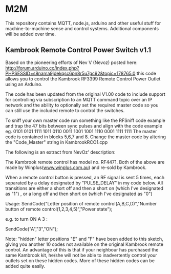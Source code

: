 M2M
===

This repository contains MQTT, node.js, arduino and other useful stuff for machine-to-machine sense and control systems. Additional components will be added over time.

Kambrook Remote Control Power Switch v1.1
-----------------------------------------
Based on the pioneering efforts of Nev V (Nevoz) posted here: http://forum.arduino.cc/index.php?PHPSESSID=s8nama9jdekqsc6pn8r5u7gc92&topic=178765.0 this code allows you to control the Kambrook RF3399 Remote Control Power Outlet using an Arduino. 

The code has been updated from the original V1.00 code to include support for controlling via subscription to an MQTT command topic over an IP network and the ability to optionally set the required master code so you can still use the included remote to control the switches.

To sniff your own master code run something like the RFSniff code example and trap the 47 bits between sync pulses and  align with the code example
 eg. 0101 0101 1111 1011 0110 0011 1001 1001 1110 0001 1111 1111   The master code is contained in blocks 5,6,7 and 8. Change the master code by altering the "Code_Master" string in KambrookRCO1.cpp
 
The following is an extract from NevOz' description:

The Kambrook remote control has model no. RF4471. Both of the above are made by Winplus(www.winplus.com.au) and re-sold by Kambrook.

When a remote control button is pressed, an RF signal is sent 5 times, each separated by a delay designated by "PULSE_DELAY" in my code below. All transitions are either a short off and then a short on (which I've designated as "1") , or a long off and then short on (which I've designated as "0")

Usage: SendCode("Letter position of remote control(A,B,C,D)","Number button of remote control(1,2,3,4,5)","Power state");

e.g. to turn ON A 3 :

SendCode("A","3","ON");

Note: "hidden" letter positions "E" and "F" have been added to this sketch, giving you another 10 codes not available on the original Kambrook remote control. An advantage of this is that if your neighbour has purchased the same Kambrook kit, he/she will not be able to inadvertently control your outlets set on
these hidden codes. More of these hidden codes can be added quite easily.